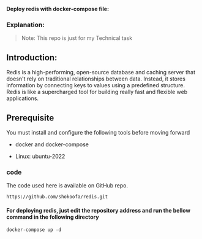**Deploy redis with docker-compose file:**

### Explanation:
>Note: This repo is just for my  Technical task

## Introduction:
Redis is a high-performing, open-source database and caching server that doesn't rely on traditional relationships between data. Instead, it stores information by connecting keys to values using a predefined structure. Redis is like a supercharged tool for building really fast and flexible web applications.

## Prerequisite
You must install and configure the following tools before moving forward

* docker and docker-compose

* Linux: ubuntu-2022

 ### code

The code used here is available on GitHub repo.

`https://github.com/shokoofa/redis.git`

#### For deploying redis, just edit the repository address and run the bellow command in the following directory
```docker-compose up -d```
